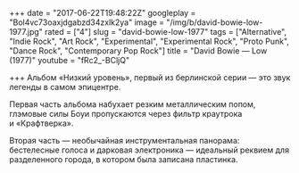 +++
date = "2017-06-22T19:48:22Z"
googleplay = "Bol4vc73oaxjdgabzd34zxlk2ya"
image = "/img/b/david-bowie-low-1977.jpg"
rated = ["4"]
slug = "david-bowie-low-1977"
tags = ["Alternative", "Indie Rock", "Art Rock", "Experimental", "Experimental Rock", "Proto Punk", "Dance Rock", "Contemporary Pop Rock"]
title = "David Bowie — Low (1977)"
youtube = "fRc2_-BCljQ"

+++
Альбом &laquo;Низкий уровень&raquo;, первый из&nbsp;берлинской серии&nbsp;&mdash; это звук легенды в&nbsp;самом эпицентре. 

Первая часть альбома набухает резким металлическим попом, глэмовые силы Боуи пропускаются через фильтр краутрока и&nbsp;&laquo;Крафтверка&raquo;. 

Вторая часть&nbsp;&mdash; необычайная инструментальная панорама: бестелесные голоса и&nbsp;дарковая электроника&nbsp;&mdash; идеальный реквием для разделенного города, в&nbsp;котором была записана пластинка.